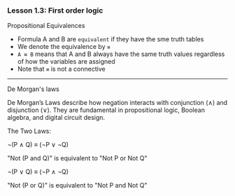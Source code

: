 ### Lesson 1.3: First order logic

Propositional Equivalences

- Formula A and B are `equivalent` if they have the sme truth tables
- We denote the equivalence by `≡`
- `A ≡ B` means that A and B always have the same truth values regardless of how the variables are assigned
- Note that `≡` is not a connective

---

De Morgan's laws

De Morgan’s Laws describe how negation interacts with conjunction (∧) and disjunction (∨).
They are fundamental in propositional logic, Boolean algebra, and digital circuit design.

The Two Laws:

¬(P ∧ Q) ≡ (¬P ∨ ¬Q)

"Not (P and Q)" is equivalent to "Not P or Not Q"

¬(P ∨ Q) ≡ (¬P ∧ ¬Q)

"Not (P or Q)" is equivalent to "Not P and Not Q"

